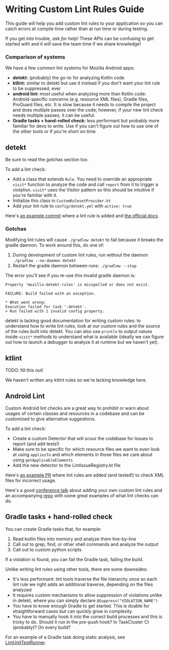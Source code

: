 # Writing Custom Lint Rules Guide
This guide will help you add custom lint rules to your application so you can catch errors at compile time rather than at run time or during testing.

If you get into trouble, _ask for help!_ These APIs can be confusing to get started with and it will save the team time if we share knowledge!

### Comparison of systems
We have a few common lint systems for Mozilla Android apps:
- **detekt:** (probably) the go-to for analyzing Kotlin code
- **ktlint:** similar to detekt but use it instead if you don't want your lint rule to be suppressed, ever
- **android lint:** most useful when analyzing more than Kotlin code: Android-specific concerns (e.g. resource XML files), Gradle files, ProGuard files, etc. It is slow because it needs to compile the project and does multiple passes over the code; however, if your new lint check needs multiple passes, it can be useful.
- **Gradle tasks + hand-rolled check:** less performant but probably more familiar for devs to write. Use if you can't figure out how to use one of the other tools or if you're short on time

## detekt
Be sure to read the gotchas section too.

To add a lint check:
- Add a class that extends `Rule`. You need to override an appropriate `visit*` function to analyze the code and call `report` from it to trigger a violation. `visit*` uses the Visitor pattern so this should be intuitive if you're familiar with it.
- Initialize this class in `CustomRulesetProvider.kt`
- Add your lint rule to `config/detekt.yml` with `active: true`

Here's [an example commit](https://github.com/mozilla-mobile/fenix/pull/15570/commits/5c438c918e640b2319b183ca1207bdc1667f62b1) where a lint rule is added and [the official docs](https://detekt.github.io/detekt/extensions.html).

### Gotchas
Modifying lint rules will cause `./gradlew detekt` to fail because it breaks the gradle daemon. To work around this, do one of:
1. During development of custom lint rules, run without the daemon `./gradlew --no-daemon detekt`
1. Restart the gradle daemon between runs: `./gradlew --stop`

The error you'll see if you re-use this invalid gradle daemon is:
```
Property 'mozilla-detekt-rules' is misspelled or does not exist.

FAILURE: Build failed with an exception.

* What went wrong:
Execution failed for task ':detekt'.
> Run failed with 1 invalid config property.
```

detekt is lacking good documentation for writing custom rules: to understand how to write lint rules, look at our custom rules and the source of the rules built into detekt. You can also use `println` to output values inside `visit*` methods to understand what is available (ideally we can figure out how to launch a debugger to analyze it at runtime but we haven't yet).

## ktlint
TODO: fill this out!

We haven't written any ktlint rules so we're lacking knowledge here.

## Android Lint
Custom Android lint checks are a great way to prohibit or warn about usages of certain classes and resources in a codebase and can be customized to give alternative suggestions.

To add a lint check:
- Create a custom Detector that will scour the codebase for Issues to report (and add tests!)
- Make sure to be specific for which resource files we want to even look at using `appliesTo` and which elements in those files we care about using `getApplicableElements`
- Add the new detector to the LintIssueRegistry.kt file

Here's [an example PR](https://github.com/mozilla-mobile/android-components/pull/6112) where lint rules are added (and tested!) to check XML files for incorrect usage.

Here's a good [conference talk](https://www.droidcon.com/media-detail?video=380845392) about adding your own custom lint rules and an accompanying [repo](https://github.com/alexjlockwood/android-lint-checks-demo) with some great examples of what lint checks can do.

## Gradle tasks + hand-rolled check
You can create Gradle tasks that, for example:
1. Read kotlin files into memory and analyze them line-by-line
1. Call out to grep, find, or other shell commands and analyze the output
1. Call out to custom python scripts

If a violation is found, you can fail the Gradle task, failing the build.

Unlike writing lint rules using other tools, there are some downsides:
- It's less performant: lint tools traverse the file hierarchy once so each lint rule we right adds an additional traverse, depending on the files analyzed
- It requires custom mechanisms to allow suppression of violations unlike in detekt, where you can simply declare `@Suppress("VIOLATION_NAME")`
- You have to know enough Gradle to get started. This is doable for straightforward cases but can quickly grow in complexity.
- You have to manually hook it into the correct build processes and this is tricky to do. Should it run in the pre-push hook? In TaskCluster CI (probably)? On every build?

For an example of a Gradle task doing static analysis, see [LintUnitTestRunner](https://github.com/mozilla-mobile/fenix/blob/4a06e40e70c37df4157efc7f90afb682dbd3bb54/buildSrc/src/main/java/org/mozilla/fenix/gradle/tasks/LintUnitTestRunner.kt#L29).
